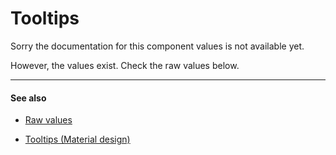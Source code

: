 # Tooltips

Sorry the documentation for this component values is not available yet.

However, the values exist. Check the raw values below.


---

#### See also

- [Raw values](https://github.com/AoDevBlue/MaterialValues/blob/master/material-values/src/main/res-component/values/tooltip.xml)

- [Tooltips (Material design)](https://material.google.com/components/tooltips.html)

